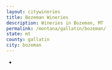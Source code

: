 ```yaml
---
layout: citywineries
title: Bozeman Wineries
description: Wineries in Bozeman, MT
permalink: /montana/gallatin/bozeman/
state: mt
county: gallatin
city: bozeman
---
```

-
